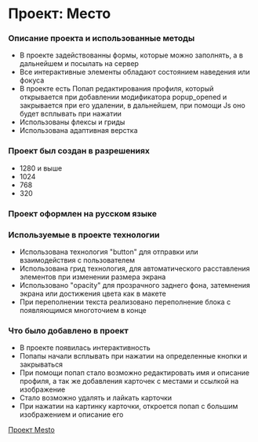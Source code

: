 # Проект: Место

### Описание проекта и использованные методы
- В проекте задействованны формы, которые можно заполнять, а в дальнейшем и посылать на сервер
- Все интерактивные элементы обладают состоянием наведения или фокуса 
- В проекте есть Попап редактирования профиля, который открывается при добавлении модификатора popup_opened и закрывается при его удалении, в дальнейшем, при помощи Js оно будет всплывать при нажатии
- Использованы флексы и гриды
- Использована адаптивная верстка

### Проект был создан в разрешениях
- 1280 и выше
- 1024
- 768
- 320

### Проект оформлен на русском языке

### Используемые в проекте технологии
- Использована технология "button" для отправки или взаимодействия с пользователем
- Использована грид технология, для автоматического расставления элементов при изменении размера экрана
- Использовано "opacity" для прозрачного заднего фона, затемнения экрана или достижения цвета как в макете
- При переполнении текста реализовано переполнение блока с появляющимся многоточием в конце

### Что было добавлено в проект
- В проекте появилась интерактивность 
- Попапы начали всплывать при нажатии на определенные кнопки и закрываться
- При помощи попап стало возможно редактировать имя и описание профиля, а так же добавления карточек с местами и ссылкой на изображение
- Стало возможно удалять и лайкать карточки
- При нажатии на картинку карточки, откроется попап с большим изображением и описание его

[Проект Mesto](https://aliisherka.github.io/mesto-project/)
